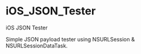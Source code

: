 # iOS_JSON_Tester
iOS JSON Tester

Simple JSON payload tester using NSURLSession & NSURLSessionDataTask.
